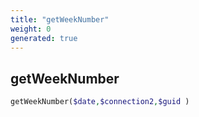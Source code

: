 ```yaml
---
title: "getWeekNumber"
weight: 0
generated: true
---
```


## getWeekNumber



```php
getWeekNumber($date,$connection2,$guid )
```





